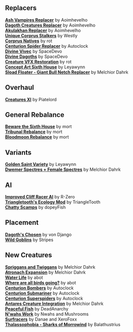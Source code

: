 ## Replacers
[**Ash Vampires Replacer**](https://www.nexusmods.com/morrowind/mods/42832) by Aoimhevelho  
[**Dagoth Creatures Replacer**](https://www.nexusmods.com/morrowind/mods/42834) by Aoimhevelho  
[**Akulakhan Replacer**](https://www.nexusmods.com/morrowind/mods/42855) by Aoimhevelho  
[**Unique Corprus Stalkers**](https://download.fliggerty.com/download--749) by Westly  
[**Corprus Natives**](https://www.nexusmods.com/morrowind/mods/45674) by rot  
[**Centurion Spider Replacer**](https://www.nexusmods.com/morrowind/mods/47349) by Autoclock  
[**Divine Vivec**](https://www.nexusmods.com/morrowind/mods/46342) by SpaceDevo  
[**Divine Dagoths**](https://www.nexusmods.com/morrowind/mods/45536) by SpaceDevo  
[**Creature VFX Restoration**](https://www.nexusmods.com/morrowind/mods/46194) by rot  
[**Concept Art Sixth House**](https://www.nexusmods.com/morrowind/mods/47498/) by Leyawynn  
[**Sload Floater - Giant Bull Netch Replacer**](https://www.nexusmods.com/morrowind/mods/49672) by Melchior Dahrk  

## Overhaul
[**Creatures XI**](https://www.nexusmods.com/morrowind/mods/30563) by Piatelord  

## General Rebalance
[**Beware the Sixth House**](https://www.nexusmods.com/morrowind/mods/46036) by mort  
[**Tribunal Rebalance**](https://www.nexusmods.com/morrowind/mods/45713) by mort  
[**Bloodmoon Rebalance**](https://www.nexusmods.com/morrowind/mods/45714) by mort  

## Variants
[**Golden Saint Variety**](https://www.nexusmods.com/morrowind/mods/46430) by Leyawynn  
[**Dwemer Spectres + Female Spectres**](https://www.nexusmods.com/morrowind/mods/43249) by Melchior Dahrk  

## AI
[**Improved Cliff Racer AI**](https://www.nexusmods.com/morrowind/mods/44712) by R-Zero  
[**Triangletooth's Ecology Mod**](https://www.nexusmods.com/morrowind/mods/47061) by TriangleTooth  
[**Chatty Scamps**](https://www.nexusmods.com/morrowind/mods/44790) by dopeyFish  

## Placement
[**Dagoth's Chosen**](https://www.nexusmods.com/morrowind/mods/31429) by von Django  
[**Wild Goblins**](https://www.nexusmods.com/morrowind/mods/48169) by Stripes  

## New Creatures  
[**Spriggans and Twiggans**](https://www.nexusmods.com/morrowind/mods/43350) by Melchior Dahrk  
[**Atronach Expansion**](https://www.nexusmods.com/morrowind/mods/22189/?) by Melchior Dahrk  
[**Water Life**](https://abitoftaste.altervista.org/morrowind/index.php?option=content&task=view&id=8&catid=43&Itemid=10&-Water-Life) by abot  
[**Where are all birds going?**](https://abitoftaste.altervista.org/morrowind/index.php?option=content&task=view&id=3&catid=43&Itemid=10&-Where-are-all-birds-going) by abot  
[**Centurion Bombers**](https://www.nexusmods.com/morrowind/mods/47347) by Autoclock  
[**Centurion Submariner**](https://www.nexusmods.com/morrowind/mods/47350) by Autoclock  
[**Centurion Superspiders**](https://www.nexusmods.com/morrowind/mods/47351) by Autoclock  
[**Antares Creature Integration**](https://www.nexusmods.com/morrowind/mods/43249) by Melchior Dahrk  
[**Peaceful Fish**](https://www.nexusmods.com/morrowind/mods/47882) by DeadAnarchy  
[**N'wahs Work**](https://www.nexusmods.com/morrowind/mods/49103?tab=files) by Nwahs and Mushrooms  
[**Surfracers**](https://www.nexusmods.com/morrowind/mods/49783) by Danae and XeroFoxx  
[**Thalassophobia - Sharks of Morrowind**](https://www.nexusmods.com/morrowind/mods/49887) by Balathustrius  
